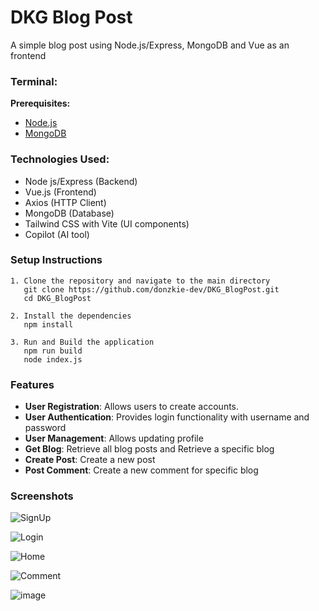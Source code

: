 # DKG Blog Post

A simple blog post using Node.js/Express, MongoDB and Vue as an frontend

### Terminal:

**Prerequisites:**

- [Node.js](https://nodejs.org/)
- [MongoDB](https://www.mongodb.com/docs/manual/administration/install-community/)

### Technologies Used:
- Node js/Express (Backend)
- Vue.js (Frontend)
- Axios (HTTP Client)
- MongoDB (Database)
- Tailwind CSS with Vite (UI components)
- Copilot (AI tool)

### Setup Instructions

```
1. Clone the repository and navigate to the main directory
   git clone https://github.com/donzkie-dev/DKG_BlogPost.git
   cd DKG_BlogPost 

2. Install the dependencies
   npm install

3. Run and Build the application
   npm run build
   node index.js
```

### Features
- **User Registration**: Allows users to create accounts.
- **User Authentication**: Provides login functionality with username and password
- **User Management**: Allows updating profile
- **Get Blog**: Retrieve all blog posts and Retrieve a specific blog
- **Create Post**: Create a new post
- **Post Comment**: Create a new comment for specific blog

### Screenshots 
![SignUp](https://github.com/donzkie-dev/DKG_BlogPost/assets/20560079/6f1a5fed-d6ec-49db-9064-600f73de029c) 

![Login](https://github.com/donzkie-dev/DKG_BlogPost/assets/20560079/6681f416-787b-417f-b565-8a107884b927) 

![Home](https://github.com/donzkie-dev/DKG_BlogPost/assets/20560079/c0df9803-7fae-4f2e-8691-4e46b5d69228)

![Comment](https://github.com/donzkie-dev/DKG_BlogPost/assets/20560079/cd983fde-8779-4d4a-bde6-3be533089dd1) 

![image](https://github.com/donzkie-dev/DKG_BlogPost/assets/20560079/f63ab9d2-d166-42d8-b355-0bf3b149e8b1)




